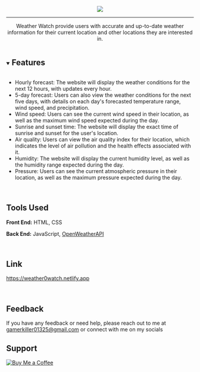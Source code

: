<p align="center">
<img src="https://i.ibb.co/WvZ2310/logo.png"/>

<hr>

<p align="center"> Weather Watch provide users with accurate and up-to-date weather information for their current location and other locations they are interested in.</p>
</p>

<details open="open">

<summary><h2 style="display: inline-block">Features</h2></summary>

- Hourly forecast: The website will display the weather conditions for the next 12 hours, with updates every hour.
- 5-day forecast: Users can also view the weather conditions for the next five days, with details on each day's forecasted temperature range, wind speed, and precipitation.
- Wind speed: Users can see the current wind speed in their location, as well as the maximum wind speed expected during the day.
- Sunrise and sunset time: The website will display the exact time of sunrise and sunset for the user's location.
- Air quality: Users can view the air quality index for their location, which indicates the level of air pollution and the health effects associated with it.
- Humidity: The website will display the current humidity level, as well as the humidity range expected during the day.
- Pressure: Users can see the current atmospheric pressure in their location, as well as the maximum pressure expected during the day.

</details>

<br>

## Tools Used

**Front End:** HTML, CSS

**Back End:** JavaScript, [OpenWeatherAPI](https://openweathermap.org/)

<br>

## Link

https://weather0watch.netlify.app


<br>

## Feedback

If you have any feedback or need help, please reach out to me at gamerkiller01325@gmail.com or connect with me on my socials
<br>

## Support
[![Buy Me a Coffee](https://www.buymeacoffee.com/assets/img/custom_images/orange_img.png)](https://www.buymeacoffee.com/killer0gaming)
